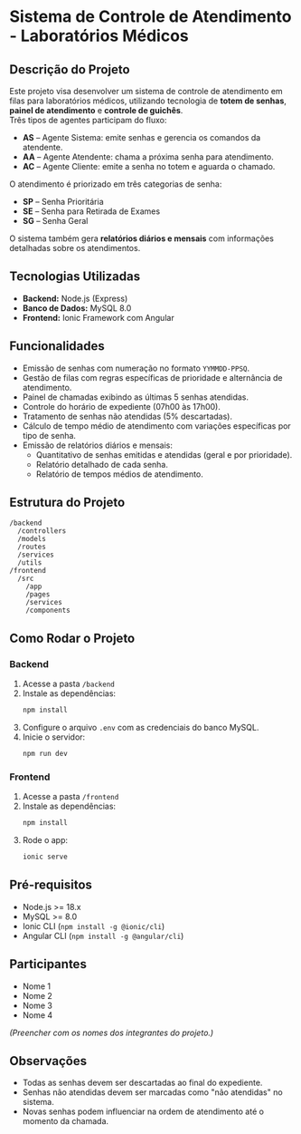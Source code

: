 # Sistema de Controle de Atendimento - Laboratórios Médicos

## Descrição do Projeto
Este projeto visa desenvolver um sistema de controle de atendimento em filas para laboratórios médicos, utilizando tecnologia de **totem de senhas**, **painel de atendimento** e **controle de guichês**.  
Três tipos de agentes participam do fluxo:
- **AS** – Agente Sistema: emite senhas e gerencia os comandos da atendente.
- **AA** – Agente Atendente: chama a próxima senha para atendimento.
- **AC** – Agente Cliente: emite a senha no totem e aguarda o chamado.

O atendimento é priorizado em três categorias de senha:
- **SP** – Senha Prioritária
- **SE** – Senha para Retirada de Exames
- **SG** – Senha Geral

O sistema também gera **relatórios diários e mensais** com informações detalhadas sobre os atendimentos.

## Tecnologias Utilizadas
- **Backend:** Node.js (Express)
- **Banco de Dados:** MySQL 8.0
- **Frontend:** Ionic Framework com Angular

## Funcionalidades
- Emissão de senhas com numeração no formato `YYMMDD-PPSQ`.
- Gestão de filas com regras específicas de prioridade e alternância de atendimento.
- Painel de chamadas exibindo as últimas 5 senhas atendidas.
- Controle do horário de expediente (07h00 às 17h00).
- Tratamento de senhas não atendidas (5% descartadas).
- Cálculo de tempo médio de atendimento com variações específicas por tipo de senha.
- Emissão de relatórios diários e mensais:
  - Quantitativo de senhas emitidas e atendidas (geral e por prioridade).
  - Relatório detalhado de cada senha.
  - Relatório de tempos médios de atendimento.

## Estrutura do Projeto
```
/backend
  /controllers
  /models
  /routes
  /services
  /utils
/frontend
  /src
    /app
    /pages
    /services
    /components
```

## Como Rodar o Projeto

### Backend
1. Acesse a pasta `/backend`
2. Instale as dependências:
   ```bash
   npm install
   ```
3. Configure o arquivo `.env` com as credenciais do banco MySQL.
4. Inicie o servidor:
   ```bash
   npm run dev
   ```

### Frontend
1. Acesse a pasta `/frontend`
2. Instale as dependências:
   ```bash
   npm install
   ```
3. Rode o app:
   ```bash
   ionic serve
   ```

## Pré-requisitos
- Node.js >= 18.x
- MySQL >= 8.0
- Ionic CLI (`npm install -g @ionic/cli`)
- Angular CLI (`npm install -g @angular/cli`)

## Participantes
- Nome 1
- Nome 2
- Nome 3
- Nome 4

*(Preencher com os nomes dos integrantes do projeto.)*

## Observações
- Todas as senhas devem ser descartadas ao final do expediente.
- Senhas não atendidas devem ser marcadas como "não atendidas" no sistema.
- Novas senhas podem influenciar na ordem de atendimento até o momento da chamada.

